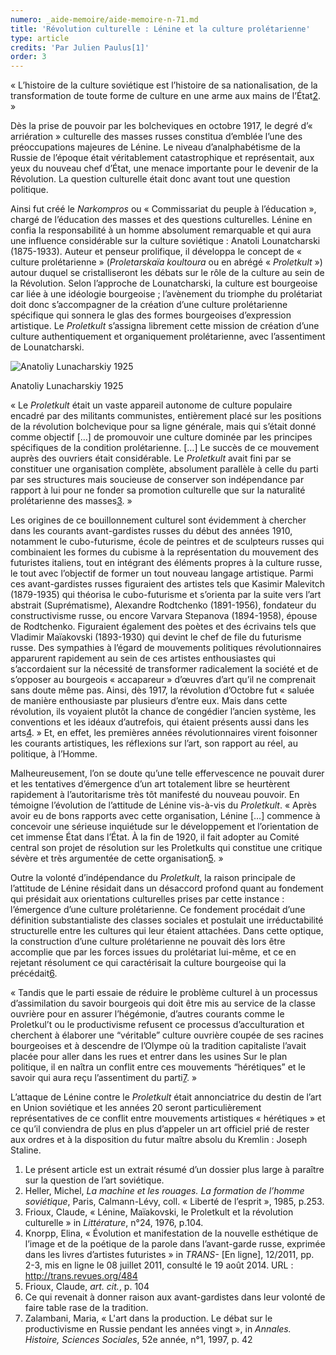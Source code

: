 ```yaml
---
numero: _aide-memoire/aide-memoire-n-71.md
title: 'Révolution culturelle : Lénine et la culture prolétarienne'
type: article
credits: 'Par Julien Paulus[1]'
order: 3
---
```

« L’histoire de la culture soviétique est l’histoire de sa nationalisation, de la transformation de toute forme de culture en une arme aux mains de l’État[2](#footnote-2). »

Dès la prise de pouvoir par les bolcheviques en octobre 1917, le degré d’« arriération » culturelle des masses russes constitua d’emblée l’une des préoccupations majeures de Lénine. Le niveau d’analphabétisme de la Russie de l’époque était véritablement catastrophique et représentait, aux yeux du nouveau chef d’État, une menace importante pour le devenir de la Révolution. La question culturelle était donc avant tout une question politique.

Ainsi fut créé le _Narkompros_ ou « Commissariat du peuple à l’éducation », chargé de l’éducation des masses et des questions culturelles. Lénine en confia la responsabilité à un homme absolument remarquable et qui aura une influence considérable sur la culture soviétique : Anatoli Lounatcharski (1875-1933). Auteur et penseur prolifique, il développa le concept de « culture prolétarienne » (_Proletarskaïa koultoura_ ou en abrégé « _Proletkult_ ») autour duquel se cristalliseront les débats sur le rôle de la culture au sein de la Révolution. Selon l’approche de Lounatcharski, la culture est bourgeoise car liée à une idéologie bourgeoise ; l’avènement du triomphe du prolétariat doit donc s’accompagner de la création d’une culture prolétarienne spécifique qui sonnera le glas des formes bourgeoises d’expression artistique. Le _Proletkult_ s’assigna librement cette mission de création d’une culture authentiquement et organiquement prolétarienne, avec l’assentiment de Lounatcharski.

![](/assets/uploads/anatoliy_lunacharskiy_1925.jpg "Anatoliy Lunacharskiy 1925")

<span class="img-copyright">Anatoliy Lunacharskiy 1925</span>

« Le _Proletkult_ était un vaste appareil autonome de culture populaire encadré par des militants communistes, entièrement placé sur les positions de la révolution bolchevique pour sa ligne générale, mais qui s’était donné comme objectif \[…] de promouvoir une culture dominée par les principes spécifiques de la condition prolétarienne. \[…] Le succès de ce mouvement auprès des ouvriers était considérable. Le _Proletkult_ avait fini par se constituer une organisation complète, absolument parallèle à celle du parti par ses structures mais soucieuse de conserver son indépendance par rapport à lui pour ne fonder sa promotion culturelle que sur la naturalité prolétarienne des masses[3](#footnote-3). »

Les origines de ce bouillonnement culturel sont évidemment à chercher dans les courants avant-gardistes russes du début des années 1910, notamment le cubo-futurisme, école de peintres et de sculpteurs russes qui combinaient les formes du cubisme à la représentation du mouvement des futuristes italiens, tout en intégrant des éléments propres à la culture russe, le tout avec l’objectif de former un tout nouveau langage artistique. Parmi ces avant-gardistes russes figuraient des artistes tels que Kasimir Malevitch (1879-1935) qui théorisa le cubo-futurisme et s’orienta par la suite vers l’art abstrait (Suprématisme), Alexandre Rodtchenko (1891-1956), fondateur du constructivisme russe, ou encore Varvara Stepanova (1894-1958), épouse de Rodtchenko. Figuraient également des poètes et des écrivains tels que Vladimir Maïakovski (1893-1930) qui devint le chef de file du futurisme russe. Des sympathies à l’égard de mouvements politiques révolutionnaires apparurent rapidement au sein de ces artistes enthousiastes qui s’accordaient sur la nécessité de transformer radicalement la société et de s’opposer au bourgeois « accapareur » d’œuvres d’art qu’il ne comprenait sans doute même pas. Ainsi, dès 1917, la révolution d’Octobre fut « saluée de manière enthousiaste par plusieurs d’entre eux. Mais dans cette révolution, ils voyaient plutôt la chance de congédier l’ancien système, les conventions et les idéaux d’autrefois, qui étaient présents aussi dans les arts[4](#footnote-4). » Et, en effet, les premières années révolutionnaires virent foisonner les courants artistiques, les réflexions sur l’art, son rapport au réel, au politique, à l’Homme.

Malheureusement, l’on se doute qu’une telle effervescence ne pouvait durer et les tentatives d’émergence d’un art totalement libre se heurtèrent rapidement à l’autoritarisme très tôt manifesté du nouveau pouvoir. En témoigne l’évolution de l’attitude de Lénine vis-à-vis du _Proletkult_. « Après avoir eu de bons rapports avec cette organisation, Lénine \[…] commence à concevoir une sérieuse inquiétude sur le développement et l’orientation de cet immense État dans l’État. À la fin de 1920, il fait adopter au Comité central son projet de résolution sur les Proletkults qui constitue une critique sévère et très argumentée de cette organisation[5](#footnote-5). »

Outre la volonté d’indépendance du _Proletkult_, la raison principale de l’attitude de Lénine résidait dans un désaccord profond quant au fondement qui présidait aux orientations culturelles prises par cette instance : l’émergence d’une culture prolétarienne. Ce fondement procédait d’une définition substantialiste des classes sociales et postulait une irréductabilité structurelle entre les cultures qui leur étaient attachées. Dans cette optique, la construction d’une culture prolétarienne ne pouvait dès lors être accomplie que par les forces issues du prolétariat lui-même, et ce en rejetant résolument ce qui caractérisait la culture bourgeoise qui la précédait[6](#footnote-6).

« Tandis que le parti essaie de réduire le problème culturel à un processus d’assimilation du savoir bourgeois qui doit être mis au service de la classe ouvrière pour en assurer l’hégémonie, d’autres courants comme le Proletkul’t ou le productivisme refusent ce processus d’acculturation et cherchent à élaborer une “véritable” culture ouvrière coupée de ses racines bourgeoises et à descendre de l’Olympe où la tradition capitaliste l’avait placée pour aller dans les rues et entrer dans les usines Sur le plan politique, il en naîtra un conflit entre ces mouvements “hérétiques” et le savoir qui aura reçu l’assentiment du parti[7](#footnote-7). »

L’attaque de Lénine contre le _Proletkult_ était annonciatrice du destin de l’art en Union soviétique et les années 20 seront particulièrement représentatives de ce conflit entre mouvements artistiques « hérétiques » et ce qu’il conviendra de plus en plus d’appeler un art officiel prié de rester aux ordres et à la disposition du futur maître absolu du Kremlin : Joseph Staline.

1. Le présent article est un extrait résumé d’un dossier plus large à paraître sur la question de l’art soviétique.
2. Heller, Michel, _La machine et les rouages. La formation de l’homme soviétique_, Paris, Calmann-Lévy, coll. « Liberté de l’esprit », 1985, p.253.
3. Frioux, Claude, « Lénine, Maïakovski, le Proletkult et la révolution culturelle » in _Littérature_, n°24, 1976, p.104.
4. Knorpp, Elina, « Évolution et manifestation de la nouvelle esthétique de l’image et de la poétique de la parole dans l’avant-garde russe, exprimée dans les livres d’artistes futuristes » in _TRANS-_ \[En ligne], 12/2011, pp. 2-3, mis en ligne le 08 juillet 2011, consulté le 19 août 2014. URL : http://trans.revues.org/484
5. Frioux, Claude, _art. cit._, p. 104
6. Ce qui revenait à donner raison aux avant-gardistes dans leur volonté de faire table rase de la tradition.
7. Zalambani, Maria, « L'art dans la production. Le débat sur le productivisme en Russie pendant les années vingt », in _Annales. Histoire, Sciences Sociales_, 52e année, n°1, 1997, p. 42
